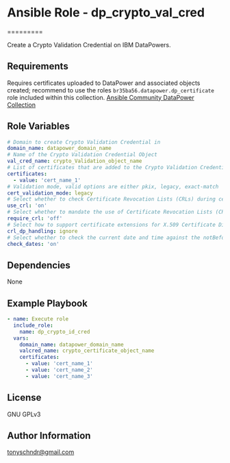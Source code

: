 # Ansible Role - dp_crypto_val_cred
=========

Create a Crypto Validation Credential on IBM DataPowers.

Requirements
------------
Requires certificates uploaded to DataPower and associated objects created; recommend to use the roles `br35ba56.datapower.dp_certificate` role included within this collection.
[Ansible Community DataPower Collection](https://github.com/tony-schndr/ansible-datapower)

Role Variables
--------------
```yaml
# Domain to create Crypto Validation Credential in
domain_name: datapower_domain_name
# Name of the Crypto Validation Credential Object
val_cred_name: crypto_Validation_object_name
# List of certificates that are added to the Crypto Validation Credential, this list will be merged into the running configuration.
certificates:
  - value: 'cert_name_1'
# Validation mode, valid options are either pkix, legacy, exact-match
cert_validation_mode: legacy
# Select whether to check Certificate Revocation Lists (CRLs) during certificate validation.
use_crl: 'on'
# Select whether to mandate the use of Certificate Revocation Lists (CRLs) during certificate validation.
require_crl: 'off'
# Select how to support certificate extensions for X.509 Certificate Distribution Points.
crl_dp_handling: ignore
# Select whether to check the current date and time against the notBefore and the notAfter values in certificates and CRLs during certificate validation.
check_dates: 'on'
```

Dependencies
------------
None

Example Playbook
----------------
```yaml
- name: Execute role
  include_role:
    name: dp_crypto_id_cred
  vars:
    domain_name: datapower_domain_name
    valcred_name: crypto_certificate_object_name
    certificates:
      - value: 'cert_name_1'
      - value: 'cert_name_2'
      - value: 'cert_name_3'
```

License
-------

GNU GPLv3

Author Information
------------------

tonyschndr@gmail.com
